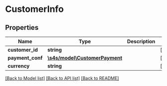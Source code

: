 # CustomerInfo

## Properties
Name | Type | Description | Notes
------------ | ------------- | ------------- | -------------
**customer_id** | **string** |  | [optional] 
**payment_conf** | [**\s4s/model\CustomerPayment**](CustomerPayment.md) |  | [optional] 
**currency** | **string** |  | [optional] 

[[Back to Model list]](../README.md#documentation-for-models) [[Back to API list]](../README.md#documentation-for-api-endpoints) [[Back to README]](../README.md)


